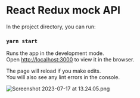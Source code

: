 # React Redux mock API

In the project directory, you can run:

### `yarn start`

Runs the app in the development mode.\
Open [http://localhost:3000](http://localhost:3000) to view it in the browser.

The page will reload if you make edits.\
You will also see any lint errors in the console.


![Screenshot 2023-07-17 at 13.24.05.png](..%2F..%2F..%2F..%2Fvar%2Ffolders%2Fj_%2F01l602m902s02prhnfhln6h00000gn%2FT%2FTemporaryItems%2FNSIRD_screencaptureui_7DRgvR%2FScreenshot%202023-07-17%20at%2013.24.05.png)